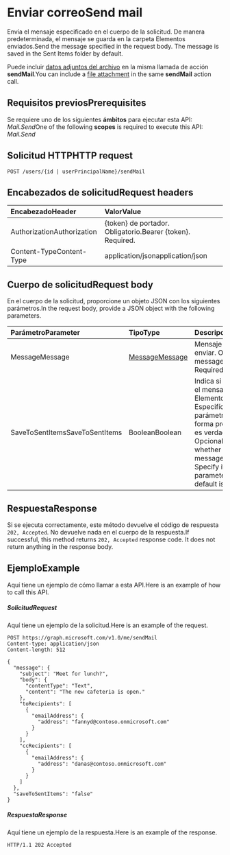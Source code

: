 # <a name="send-mail"></a><span data-ttu-id="433e5-101">Enviar correo</span><span class="sxs-lookup"><span data-stu-id="433e5-101">Send mail</span></span>

<span data-ttu-id="433e5-p101">Envía el mensaje especificado en el cuerpo de la solicitud. De manera predeterminada, el mensaje se guarda en la carpeta Elementos enviados.</span><span class="sxs-lookup"><span data-stu-id="433e5-p101">Send the message specified in the request body. The message is saved in the Sent Items folder by default.</span></span>

<span data-ttu-id="433e5-104">Puede incluir [datos adjuntos del archivo](../resources/fileattachment.md) en la misma llamada de acción **sendMail**.</span><span class="sxs-lookup"><span data-stu-id="433e5-104">You can include a [file attachment](../resources/fileattachment.md) in the same **sendMail** action call.</span></span>

## <a name="prerequisites"></a><span data-ttu-id="433e5-105">Requisitos previos</span><span class="sxs-lookup"><span data-stu-id="433e5-105">Prerequisites</span></span>
<span data-ttu-id="433e5-106">Se requiere uno de los siguientes **ámbitos** para ejecutar esta API: *Mail.Send*</span><span class="sxs-lookup"><span data-stu-id="433e5-106">One of the following **scopes** is required to execute this API: *Mail.Send*</span></span>

## <a name="http-request"></a><span data-ttu-id="433e5-107">Solicitud HTTP</span><span class="sxs-lookup"><span data-stu-id="433e5-107">HTTP request</span></span>
<!-- { "blockType": "ignored" } -->
```http
POST /users/{id | userPrincipalName}/sendMail
```
## <a name="request-headers"></a><span data-ttu-id="433e5-108">Encabezados de solicitud</span><span class="sxs-lookup"><span data-stu-id="433e5-108">Request headers</span></span>
| <span data-ttu-id="433e5-109">Encabezado</span><span class="sxs-lookup"><span data-stu-id="433e5-109">Header</span></span>       | <span data-ttu-id="433e5-110">Valor</span><span class="sxs-lookup"><span data-stu-id="433e5-110">Value</span></span> |
|:---------------|:--------|
| <span data-ttu-id="433e5-111">Authorization</span><span class="sxs-lookup"><span data-stu-id="433e5-111">Authorization</span></span>  | <span data-ttu-id="433e5-p102">{token} de portador. Obligatorio.</span><span class="sxs-lookup"><span data-stu-id="433e5-p102">Bearer {token}. Required.</span></span>  |
| <span data-ttu-id="433e5-114">Content-Type</span><span class="sxs-lookup"><span data-stu-id="433e5-114">Content-Type</span></span>  | <span data-ttu-id="433e5-115">application/json</span><span class="sxs-lookup"><span data-stu-id="433e5-115">application/json</span></span>  |

## <a name="request-body"></a><span data-ttu-id="433e5-116">Cuerpo de solicitud</span><span class="sxs-lookup"><span data-stu-id="433e5-116">Request body</span></span>
<span data-ttu-id="433e5-117">En el cuerpo de la solicitud, proporcione un objeto JSON con los siguientes parámetros.</span><span class="sxs-lookup"><span data-stu-id="433e5-117">In the request body, provide a JSON object with the following parameters.</span></span>

| <span data-ttu-id="433e5-118">Parámetro</span><span class="sxs-lookup"><span data-stu-id="433e5-118">Parameter</span></span>    | <span data-ttu-id="433e5-119">Tipo</span><span class="sxs-lookup"><span data-stu-id="433e5-119">Type</span></span>   |<span data-ttu-id="433e5-120">Descripción</span><span class="sxs-lookup"><span data-stu-id="433e5-120">Description</span></span>|
|:---------------|:--------|:----------|
|<span data-ttu-id="433e5-121">Message</span><span class="sxs-lookup"><span data-stu-id="433e5-121">Message</span></span>|[<span data-ttu-id="433e5-122">Message</span><span class="sxs-lookup"><span data-stu-id="433e5-122">Message</span></span>](../resources/message.md)|<span data-ttu-id="433e5-p103">Mensaje que se va a enviar. Obligatorio.</span><span class="sxs-lookup"><span data-stu-id="433e5-p103">The message to send. Required.</span></span>|
|<span data-ttu-id="433e5-125">SaveToSentItems</span><span class="sxs-lookup"><span data-stu-id="433e5-125">SaveToSentItems</span></span>|<span data-ttu-id="433e5-126">Boolean</span><span class="sxs-lookup"><span data-stu-id="433e5-126">Boolean</span></span>|<span data-ttu-id="433e5-p104">Indica si se va a guardar el mensaje en Elementos enviados. Especifíquelo solo si el parámetro es falso, de forma predeterminada es verdadero.  Opcional.</span><span class="sxs-lookup"><span data-stu-id="433e5-p104">Indicates whether to save the message in Sent Items. Specify it only if the parameter is false; default is true.  Optional.</span></span> |

## <a name="response"></a><span data-ttu-id="433e5-130">Respuesta</span><span class="sxs-lookup"><span data-stu-id="433e5-130">Response</span></span>

<span data-ttu-id="433e5-p105">Si se ejecuta correctamente, este método devuelve el código de respuesta `202, Accepted`. No devuelve nada en el cuerpo de la respuesta.</span><span class="sxs-lookup"><span data-stu-id="433e5-p105">If successful, this method returns `202, Accepted` response code. It does not return anything in the response body.</span></span>

## <a name="example"></a><span data-ttu-id="433e5-133">Ejemplo</span><span class="sxs-lookup"><span data-stu-id="433e5-133">Example</span></span>
<span data-ttu-id="433e5-134">Aquí tiene un ejemplo de cómo llamar a esta API.</span><span class="sxs-lookup"><span data-stu-id="433e5-134">Here is an example of how to call this API.</span></span>
##### <a name="request"></a><span data-ttu-id="433e5-135">Solicitud</span><span class="sxs-lookup"><span data-stu-id="433e5-135">Request</span></span>
<span data-ttu-id="433e5-136">Aquí tiene un ejemplo de la solicitud.</span><span class="sxs-lookup"><span data-stu-id="433e5-136">Here is an example of the request.</span></span>
<!-- {
  "blockType": "request",
  "name": "user_sendmail"
}-->
```http
POST https://graph.microsoft.com/v1.0/me/sendMail
Content-type: application/json
Content-length: 512

{
  "message": {
    "subject": "Meet for lunch?",
    "body": {
      "contentType": "Text",
      "content": "The new cafeteria is open."
    },
    "toRecipients": [
      {
        "emailAddress": {
          "address": "fannyd@contoso.onmicrosoft.com"
        }
      }
    ],
    "ccRecipients": [
      {
        "emailAddress": {
          "address": "danas@contoso.onmicrosoft.com"
        }
      }
    ]
  },
  "saveToSentItems": "false"
}
```

##### <a name="response"></a><span data-ttu-id="433e5-137">Respuesta</span><span class="sxs-lookup"><span data-stu-id="433e5-137">Response</span></span>
<span data-ttu-id="433e5-138">Aquí tiene un ejemplo de la respuesta.</span><span class="sxs-lookup"><span data-stu-id="433e5-138">Here is an example of the response.</span></span>
<!-- {
  "blockType": "response",
  "truncated": true
} -->
```http
HTTP/1.1 202 Accepted
```

<!-- uuid: 8fcb5dbc-d5aa-4681-8e31-b001d5168d79
2015-10-25 14:57:30 UTC -->
<!-- {
  "type": "#page.annotation",
  "description": "user: sendMail",
  "keywords": "",
  "section": "documentation",
  "tocPath": ""
}-->
